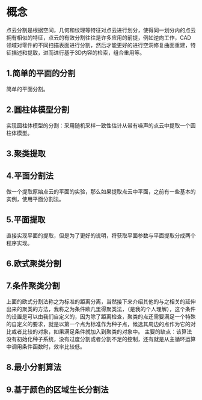 # 概念
点云分割是根据空间，几何和纹理等特征对点云进行划分，使得同一划分内的点云拥有相似的特征，点云的有效分割往往是许多应用的前提，例如逆向工作，CAD领域对零件的不同扫描表面进行分割，然后才能更好的进行空洞修复曲面重建，特征描述和提取，进而进行基于3D内容的检索，组合重用等。

## 1.简单的平面的分割
简单的平面分割。
## 2.圆柱体模型分割
实现圆柱体模型的分割：采用随机采样一致性估计从带有噪声的点云中提取一个圆柱体模型。
## 3.聚类提取

## 4.平面分割法
做一个提取原始点云的平面的实验，那么如果提取点云中平面，之前有一些基本的实例，使用平面分割法。
## 5.平面提取
直接实现平面的提取，但是为了更好的说明，将获取平面参数与平面提取分成两个程序实现。
## 6.欧式聚类分割

## 7.条件聚类分割
上面的欧式分割法称之为标准的距离分离，当然接下来介绍其他的与之相关的延伸出来的聚类的方法，我称之为条件欧几里得聚类法，（是我的个人理解），这个条件的设置是可以由我们自定义的，因为除了距离检查，聚类的点还需要满足一个特殊的自定义的要求，就是以第一个点为标准作为种子点，候选其周边的点作为它的对比或者比较的对象，如果满足条件就加入到聚类的对象中。
主要的缺点：该算法没有初始化种子系统，没有过度分割或者分割不足的控制，还有就是从主循环运算中调用条件函数时，效率比较低。
## 8.最小分割算法

## 9.基于颜色的区域生长分割法